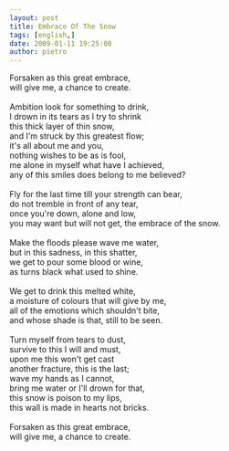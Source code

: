 ```yaml
---
layout: post
title: Embrace Of The Snow
tags: [english,]
date: 2009-01-11 19:25:00
author: pietro
---
```

Forsaken as this great embrace,<br/>will give me, a chance to create.<br/><br/>Ambition look for something to drink,<br/>I drown in its tears as I try to shrink<br/>this thick layer of thin snow,<br/>and I'm struck by this greatest flow;<br/>it's all about me and you,<br/>nothing wishes to be as is fool,<br/>me alone in myself what have I achieved,<br/>any of this smiles does belong to me believed?<br/><br/>Fly for the last time till your strength can bear,<br/>do not tremble in front of any tear,<br/>once you're down, alone and low,<br/>you may want but will not get, the embrace of the snow.<br/><br/>Make the floods please wave me water,<br/>but in this sadness, in this shatter,<br/>we get to pour some blood or wine,<br/>as turns black what used to shine.<br/><br/>We get to drink this melted white,<br/>a moisture of colours that will give by me,<br/>all of the emotions which shouldn't bite,<br/>and whose shade is that, still to be seen.<br/><br/>Turn myself from tears to dust,<br/>survive to this I will and must,<br/>upon me this won't get cast<br/>another fracture, this is the last;<br/>wave my hands as I cannot,<br/>bring me water or I'll drown for that,<br/>this snow is poison to my lips,<br/>this wall is made in hearts not bricks.<br/><br/>Forsaken as this great embrace,<br/>will give me, a chance to create.
